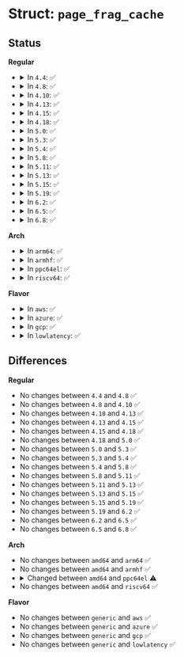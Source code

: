 # Struct: <code>page_frag_cache</code>

## Status
<b>Regular</b>
<ul>
<li>
<details>
<summary>In <code>4.4</code>: ✅</summary>

```c
struct page_frag_cache {
    void *va;
    __u16 offset;
    __u16 size;
    unsigned int pagecnt_bias;
    bool pfmemalloc;
};
```
</details>
</li>
<li>
<details>
<summary>In <code>4.8</code>: ✅</summary>

```c
struct page_frag_cache {
    void *va;
    __u16 offset;
    __u16 size;
    unsigned int pagecnt_bias;
    bool pfmemalloc;
};
```
</details>
</li>
<li>
<details>
<summary>In <code>4.10</code>: ✅</summary>

```c
struct page_frag_cache {
    void *va;
    __u16 offset;
    __u16 size;
    unsigned int pagecnt_bias;
    bool pfmemalloc;
};
```
</details>
</li>
<li>
<details>
<summary>In <code>4.13</code>: ✅</summary>

```c
struct page_frag_cache {
    void *va;
    __u16 offset;
    __u16 size;
    unsigned int pagecnt_bias;
    bool pfmemalloc;
};
```
</details>
</li>
<li>
<details>
<summary>In <code>4.15</code>: ✅</summary>

```c
struct page_frag_cache {
    void *va;
    __u16 offset;
    __u16 size;
    unsigned int pagecnt_bias;
    bool pfmemalloc;
};
```
</details>
</li>
<li>
<details>
<summary>In <code>4.18</code>: ✅</summary>

```c
struct page_frag_cache {
    void *va;
    __u16 offset;
    __u16 size;
    unsigned int pagecnt_bias;
    bool pfmemalloc;
};
```
</details>
</li>
<li>
<details>
<summary>In <code>5.0</code>: ✅</summary>

```c
struct page_frag_cache {
    void *va;
    __u16 offset;
    __u16 size;
    unsigned int pagecnt_bias;
    bool pfmemalloc;
};
```
</details>
</li>
<li>
<details>
<summary>In <code>5.3</code>: ✅</summary>

```c
struct page_frag_cache {
    void *va;
    __u16 offset;
    __u16 size;
    unsigned int pagecnt_bias;
    bool pfmemalloc;
};
```
</details>
</li>
<li>
<details>
<summary>In <code>5.4</code>: ✅</summary>

```c
struct page_frag_cache {
    void *va;
    __u16 offset;
    __u16 size;
    unsigned int pagecnt_bias;
    bool pfmemalloc;
};
```
</details>
</li>
<li>
<details>
<summary>In <code>5.8</code>: ✅</summary>

```c
struct page_frag_cache {
    void *va;
    __u16 offset;
    __u16 size;
    unsigned int pagecnt_bias;
    bool pfmemalloc;
};
```
</details>
</li>
<li>
<details>
<summary>In <code>5.11</code>: ✅</summary>

```c
struct page_frag_cache {
    void *va;
    __u16 offset;
    __u16 size;
    unsigned int pagecnt_bias;
    bool pfmemalloc;
};
```
</details>
</li>
<li>
<details>
<summary>In <code>5.13</code>: ✅</summary>

```c
struct page_frag_cache {
    void *va;
    __u16 offset;
    __u16 size;
    unsigned int pagecnt_bias;
    bool pfmemalloc;
};
```
</details>
</li>
<li>
<details>
<summary>In <code>5.15</code>: ✅</summary>

```c
struct page_frag_cache {
    void *va;
    __u16 offset;
    __u16 size;
    unsigned int pagecnt_bias;
    bool pfmemalloc;
};
```
</details>
</li>
<li>
<details>
<summary>In <code>5.19</code>: ✅</summary>

```c
struct page_frag_cache {
    void *va;
    __u16 offset;
    __u16 size;
    unsigned int pagecnt_bias;
    bool pfmemalloc;
};
```
</details>
</li>
<li>
<details>
<summary>In <code>6.2</code>: ✅</summary>

```c
struct page_frag_cache {
    void *va;
    __u16 offset;
    __u16 size;
    unsigned int pagecnt_bias;
    bool pfmemalloc;
};
```
</details>
</li>
<li>
<details>
<summary>In <code>6.5</code>: ✅</summary>

```c
struct page_frag_cache {
    void *va;
    __u16 offset;
    __u16 size;
    unsigned int pagecnt_bias;
    bool pfmemalloc;
};
```
</details>
</li>
<li>
<details>
<summary>In <code>6.8</code>: ✅</summary>

```c
struct page_frag_cache {
    void *va;
    __u16 offset;
    __u16 size;
    unsigned int pagecnt_bias;
    bool pfmemalloc;
};
```
</details>
</li>
</ul>
<b>Arch</b>
<ul>
<li>
<details>
<summary>In <code>arm64</code>: ✅</summary>

```c
struct page_frag_cache {
    void *va;
    __u16 offset;
    __u16 size;
    unsigned int pagecnt_bias;
    bool pfmemalloc;
};
```
</details>
</li>
<li>
<details>
<summary>In <code>armhf</code>: ✅</summary>

```c
struct page_frag_cache {
    void *va;
    __u16 offset;
    __u16 size;
    unsigned int pagecnt_bias;
    bool pfmemalloc;
};
```
</details>
</li>
<li>
<details>
<summary>In <code>ppc64el</code>: ✅</summary>

```c
struct page_frag_cache {
    void *va;
    __u32 offset;
    unsigned int pagecnt_bias;
    bool pfmemalloc;
};
```
</details>
</li>
<li>
<details>
<summary>In <code>riscv64</code>: ✅</summary>

```c
struct page_frag_cache {
    void *va;
    __u16 offset;
    __u16 size;
    unsigned int pagecnt_bias;
    bool pfmemalloc;
};
```
</details>
</li>
</ul>
<b>Flavor</b>
<ul>
<li>
<details>
<summary>In <code>aws</code>: ✅</summary>

```c
struct page_frag_cache {
    void *va;
    __u16 offset;
    __u16 size;
    unsigned int pagecnt_bias;
    bool pfmemalloc;
};
```
</details>
</li>
<li>
<details>
<summary>In <code>azure</code>: ✅</summary>

```c
struct page_frag_cache {
    void *va;
    __u16 offset;
    __u16 size;
    unsigned int pagecnt_bias;
    bool pfmemalloc;
};
```
</details>
</li>
<li>
<details>
<summary>In <code>gcp</code>: ✅</summary>

```c
struct page_frag_cache {
    void *va;
    __u16 offset;
    __u16 size;
    unsigned int pagecnt_bias;
    bool pfmemalloc;
};
```
</details>
</li>
<li>
<details>
<summary>In <code>lowlatency</code>: ✅</summary>

```c
struct page_frag_cache {
    void *va;
    __u16 offset;
    __u16 size;
    unsigned int pagecnt_bias;
    bool pfmemalloc;
};
```
</details>
</li>
</ul>

## Differences
<b>Regular</b>
<ul>
<li>
No changes between <code>4.4</code> and <code>4.8</code> ✅
</li>
<li>
No changes between <code>4.8</code> and <code>4.10</code> ✅
</li>
<li>
No changes between <code>4.10</code> and <code>4.13</code> ✅
</li>
<li>
No changes between <code>4.13</code> and <code>4.15</code> ✅
</li>
<li>
No changes between <code>4.15</code> and <code>4.18</code> ✅
</li>
<li>
No changes between <code>4.18</code> and <code>5.0</code> ✅
</li>
<li>
No changes between <code>5.0</code> and <code>5.3</code> ✅
</li>
<li>
No changes between <code>5.3</code> and <code>5.4</code> ✅
</li>
<li>
No changes between <code>5.4</code> and <code>5.8</code> ✅
</li>
<li>
No changes between <code>5.8</code> and <code>5.11</code> ✅
</li>
<li>
No changes between <code>5.11</code> and <code>5.13</code> ✅
</li>
<li>
No changes between <code>5.13</code> and <code>5.15</code> ✅
</li>
<li>
No changes between <code>5.15</code> and <code>5.19</code> ✅
</li>
<li>
No changes between <code>5.19</code> and <code>6.2</code> ✅
</li>
<li>
No changes between <code>6.2</code> and <code>6.5</code> ✅
</li>
<li>
No changes between <code>6.5</code> and <code>6.8</code> ✅
</li>
</ul>
<b>Arch</b>
<ul>
<li>
No changes between <code>amd64</code> and <code>arm64</code> ✅
</li>
<li>
No changes between <code>amd64</code> and <code>armhf</code> ✅
</li>
<li>
<details>
<summary>Changed between <code>amd64</code> and <code>ppc64el</code> ⚠️</summary>
<ul>
<li>
<b>Field removed. </b>
<code>__u16 size</code>
</li>
<li>
<b>Field type changed. </b>
<code>__u16 offset</code> ➡️ <code>__u32 offset</code>
</li>
</ul>
</details>
</li>
<li>
No changes between <code>amd64</code> and <code>riscv64</code> ✅
</li>
</ul>
<b>Flavor</b>
<ul>
<li>
No changes between <code>generic</code> and <code>aws</code> ✅
</li>
<li>
No changes between <code>generic</code> and <code>azure</code> ✅
</li>
<li>
No changes between <code>generic</code> and <code>gcp</code> ✅
</li>
<li>
No changes between <code>generic</code> and <code>lowlatency</code> ✅
</li>
</ul>
